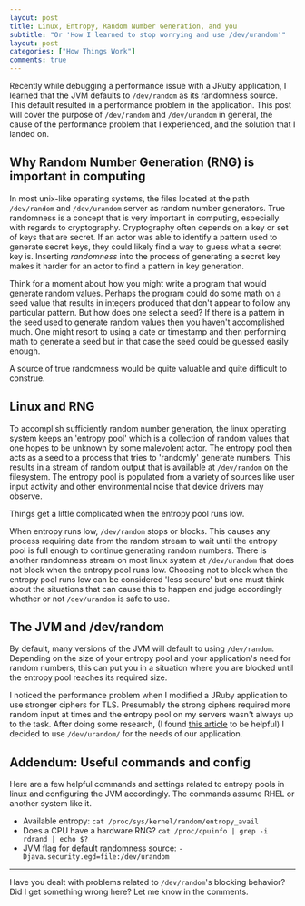 ```yaml
---
layout: post
title: Linux, Entropy, Random Number Generation, and you
subtitle: "Or 'How I learned to stop worrying and use /dev/urandom'"
layout: post
categories: ["How Things Work"]
comments: true
---
```


Recently while debugging a performance issue with a JRuby application, I learned that the JVM defaults to `/dev/random` as its randomness source. This default resulted in a performance problem in the application. This post will cover the purpose of `/dev/random` and `/dev/urandom` in general, the cause of the performance problem that I experienced, and the solution that I landed on.

## Why Random Number Generation (RNG) is important in computing

In most unix-like operating systems, the files located at the path `/dev/random` and `/dev/urandom` server as random number generators. True randomness is a concept that is very important in computing, especially with regards to cryptography. Cryptography often depends on a key or set of keys that are secret. If an actor was able to identify a pattern used to generate secret keys, they could likely find a way to guess what a secret key is. Inserting *randomness* into the process of generating a secret key makes it harder for an actor to find a pattern in key generation.

Think for a moment about how you might write a program that would generate random values. Perhaps the program could do some math on a seed value that results in integers produced that don't appear to follow any particular pattern. But how does one select a seed? If there is a pattern in the seed used to generate random values then you haven't accomplished much. One might resort to using a date or timestamp and then performing math to generate a seed but in that case the seed could be guessed easily enough.

A source of true randomness would be quite valuable and quite difficult to construe.

## Linux and RNG

To accomplish sufficiently random number generation, the linux operating system keeps an 'entropy pool' which is a collection of random values that one hopes to be unknown by some malevolent actor. The entropy pool then acts as a seed to a process that tries to 'randomly' generate numbers. This results in a stream of random output that is available at `/dev/random` on the filesystem. The entropy pool is populated from a variety of sources like user input activity and other environmental noise that device drivers may observe.

Things get a little complicated when the entropy pool runs low.

When entropy runs low, `/dev/random` stops or blocks. This causes any process requiring data from the random stream to wait until the entropy pool is full enough to continue generating random numbers. There is another randomness stream on most linux system at `/dev/urandom` that does not block when the entropy pool runs low. Choosing not to block when the entropy pool runs low can be considered 'less secure' but one must think about the situations that can cause this to happen and judge accordingly whether or not `/dev/urandom` is safe to use.

## The JVM and /dev/random

By default, many versions of the JVM will default to using `/dev/random`. Depending on the size of your entropy pool and your application's need for random numbers, this can put you in a situation where you are blocked until the entropy pool reaches its required size.

I noticed the performance problem when I modified a JRuby application to use stronger ciphers for TLS. Presumably the strong ciphers required more random input at times and the entropy pool on my servers wasn't always up to the task. After doing some research, (I found [this article](https://www.2uo.de/myths-about-urandom/) to be helpful) I decided to use `/dev/urandom/` for the needs of our application.

## Addendum: Useful commands and config

Here are a few helpful commands and settings related to entropy pools in linux and configuring the JVM accordingly. The commands assume RHEL or another system like it.

- Available entropy: `cat /proc/sys/kernel/random/entropy_avail`
- Does a CPU have a hardware RNG? `cat /proc/cpuinfo | grep -i rdrand | echo $?`
- JVM flag for default randomness source: `-Djava.security.egd=file:/dev/urandom`

---

Have you dealt with problems related to `/dev/random`'s blocking behavior? Did I get something wrong here? Let me know in the comments.
